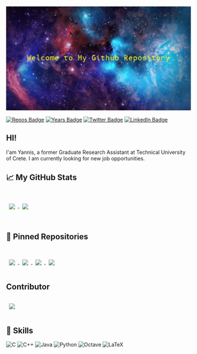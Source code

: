 <!-- [![Yannis Papagiannakos GitHub Banner](./assets/welcoming_gif_low.gif)](https://github.com/JohnPapagiannakos) -->
<p align="center">
    <img src='.assets/welcoming_gif_low.gif' alt="banner" width="2000"></img>
</p>


<!-- [![Visits Badge](https://badges.pufler.dev/visits/JohnPapagiannakos/JohnPapagiannakos)](https://badges.pufler.dev) -->
[![Repos Badge](https://badges.pufler.dev/repos/JohnPapagiannakos)](https://badges.pufler.dev)    [![Years Badge](https://badges.pufler.dev/years/JohnPapagiannakos)](https://badges.pufler.dev)   [![Twitter Badge](https://img.shields.io/badge/Twitter-Profile-informational?style=flat&logo=twitter&logoColor=white&color=1CA2F1)](https://twitter.com/jpapajohnn)   [![LinkedIn Badge](https://img.shields.io/badge/LinkedIn-Profile-informational?style=flat&logo=linkedin&logoColor=white&color=0D76A8)](https://www.linkedin.com/in/yannis-marios-papagiannakos/)

## HI!
I'am Yannis, a former Graduate Research Assistant at Technical University of Crete. I am currently looking for new job opportunities.

## &#x1f4c8; My GitHub Stats
<br>
<a href="https://github.com/JohnPapagiannakos">
  <img align="center" style="margin:0.5rem" src="https://github-readme-stats.vercel.app/api/top-langs/?username=JohnPapagiannakos&hide=html,css&title_color=ffffff&text_color=c9cacc&icon_color=4AB197&bg_color=1A2B34" /> </a> 

<a href="https://github.com/JohnPapagiannakos">
  <img align="center" style="margin:1rem 0.5rem" src="https://github-readme-stats.vercel.app/api?username=JohnPapagiannakos&title_color=ffffff&text_color=c9cacc&icon_color=4AB197&bg_color=1A2B34" />
</a>
<br>
<br>

## 📌 Pinned Repositories
<br>

<a href="https://github.com/JohnPapagiannakos/Mandlebrot_CUDA">
  <img align="center" style="margin:1rem 0.5rem" src="https://github-readme-stats.vercel.app/api/pin/?username=JohnPapagiannakos&repo=Mandlebrot_CUDA&title_color=ffffff&text_color=c9cacc&icon_color=4AB197&bg_color=1A2B34" />
</a>

<a href="https://github.com/JohnPapagiannakos/Mandlebrot_CUDA">
  <img align="center" style="margin:1rem 0.5rem" src="https://github-readme-stats.vercel.app/api/pin/?username=JohnPapagiannakos&repo=graphcpp&title_color=ffffff&text_color=c9cacc&icon_color=4AB197&bg_color=1A2B34" />
</a>

<a href="https://github.com/JohnPapagiannakos/merkletree">
  <img align="center" style="margin:1rem 0.5rem" src="https://github-readme-stats.vercel.app/api/pin/?username=JohnPapagiannakos&repo=merkletree&title_color=ffffff&text_color=c9cacc&icon_color=4AB197&bg_color=1A2B34" />
</a>

<a href="https://github.com/JohnPapagiannakos/meteoAPI">
  <img align="center" style="margin:1rem 0.5rem" src="https://github-readme-stats.vercel.app/api/pin/?username=JohnPapagiannakos&repo=meteoAPI&title_color=ffffff&text_color=c9cacc&icon_color=4AB197&bg_color=1A2B34" />
</a>

</a>

## Contributor

<a href="https://github.com/neurocom/partensor-toolbox">
  <img align="center" style="margin:1rem 0.5rem" src="https://github-readme-stats.vercel.app/api/pin/?username=neurocom&repo=partensor-toolbox&title_color=ffffff&text_color=c9cacc&icon_color=4AB197&bg_color=1A2B34" />
</a>

## 💼 Skills
<!-- https://github.com/Ileriayo/markdown-badges -->
![C](https://img.shields.io/badge/c-%2300599C.svg?style=for-the-badge&logo=c&logoColor=white) ![C++](https://img.shields.io/badge/c++-%2300599C.svg?style=for-the-badge&logo=c%2B%2B&logoColor=white) ![Java](https://img.shields.io/badge/java-%23ED8B00.svg?style=for-the-badge&logo=java&logoColor=white) ![Python](https://img.shields.io/badge/python-3670A0?style=for-the-badge&logo=python&logoColor=ffdd54) ![Octave](https://img.shields.io/badge/OCTAVE-darkblue?style=for-the-badge&logo=octave&logoColor=fcd683) ![LaTeX](https://img.shields.io/badge/latex-%23008080.svg?style=for-the-badge&logo=latex&logoColor=white)